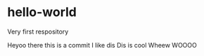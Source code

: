 # hello-world
Very first respository

Heyoo there this is a commit
I like dis
Dis is cool
Wheew
WOOOO
